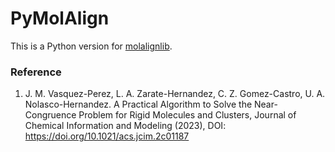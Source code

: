# PyMolAlign

This is a Python version for [molalignlib](https://github.com/qcuaeh/molalignlib).

### Reference
1. J. M. Vasquez-Perez, L. A. Zarate-Hernandez, C. Z. Gomez-Castro, U. A. Nolasco-Hernandez. A Practical Algorithm to Solve the Near-Congruence Problem for Rigid Molecules and Clusters, Journal of Chemical Information and Modeling (2023), DOI: https://doi.org/10.1021/acs.jcim.2c01187
